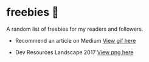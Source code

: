 # freebies 🎁

A random list of freebies for my readers and followers.

- Recommend an article on Medium [View gif here](goo.gl/wCpL1Q)

- Dev Resources Landscape 2017 [View png here](https://goo.gl/FwzaUX)
